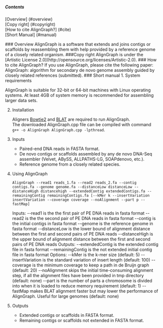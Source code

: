##### Contents
[Overview] (#overview)  
[Copy right] (#copyright)  
[How to cite AlignGraph?] (#cite)  
[Short Manual] (#manual)  

<a name="overview"/>
### Overview
AlignGraph is a software that extends and joins contigs or scaffolds by reassembling them with help provided by a reference genome of a closely related organism.

<a name="copyright"/>
###Copy right
AlignGraph is under the [Artistic License 2.0](http://opensource.org/licenses/Artistic-2.0).

<a name="cite"/>
### How to cite AlignGraph?
If you use AlignGraph, please cite the following paper:
AlignGraph: algorithm for secondary de novo genome assembly guided by closely related references (submitted).

<a name="manual"/>
### Short manual
1. System requirements

   AlignGraph is suitable for 32-bit or 64-bit machines with Linux operating systems. At least 4GB of system memory is recommended for assembling larger data sets.

2. Installation

   Aligners [Bowtie2](http://bowtie-bio.sourceforge.net/bowtie2/index.shtml) and [BLAT](http://genome.ucsc.edu/FAQ/FAQblat.html) are required to run AlignGraph.  
   The downloaded AlignGraph.cpp file can be compiled with command `g++ -o AlignGraph AlignGraph.cpp -lpthread`.

3. Inputs
   * Paired-end DNA reads in FASTA format.
   * De novo contigs or scaffolds assembled by any de novo DNA-Seq assembler (Velvet, ABySS, ALLPATHS-LG, SOAPdenovo, etc.).
   * Reference genome from a closely related species.

4. Using AlignGraph

   ```
   AlignGraph --read1 reads_1.fa --read2 reads_2.fa --contig contigs.fa --genome genome.fa --distanceLow distanceLow --distanceHigh distancehigh --extendedContig extendedContigs.fa --remainingContig remainingContigs.fa [--kMer k --insertVariation insertVariation --coverage coverage --noAlignment --part p --fastMap]
   ```
   
   Inputs:
   --read1 is the the first pair of PE DNA reads in fasta format
   --read2 is the the second pair of PE DNA reads in fasta format
   --contig is the initial contigs in fasta format
   --genome is the reference genome in fasta format
   --distanceLow is the lower bound of alignment distance between the first and second pairs of PE DNA reads
   --distanceHigh is the upper bound of alignment distance between the first and second pairs of PE DNA reads
   Outputs:
   --extendedContig is the extended contig file in fasta format
   --remainingContig is the not extended initial contig file in fasta format
   Options:
   --kMer is the k-mer size (default: 5)
   --insertVariation is the standard variation of insert length (default: 100)
   --coverage is the minimum coverage to keep a path in de Bruijn graph (default: 20)
   --noAlignment skips the initial time-consuming alignment step, if all the alignment files have been provided in tmp directory (default: none)
   --part is the number of parts a chromosome is divided into when it is loaded to reduce memory requirement (default: 1)
   --fastMap makes BLAT alignment faster but may lower the performance of AlignGraph. Useful for large genomes (default: none)

5. Outputs
   * Extended contigs or scaffolds in FASTA format.
   * Remaining contigs or scaffolds not extended in FASTA format.
